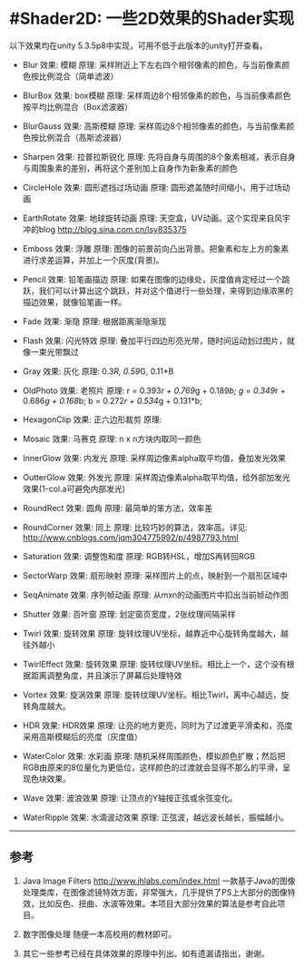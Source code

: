 #Shader2D: 一些2D效果的Shader实现
===================================

以下效果均在unity 5.3.5p8中实现，可用不低于此版本的unity打开查看。

- Blur        效果: 模糊         原理: 采样附近上下左右四个相邻像素的颜色，与当前像素颜色按比例混合（简单滤波）
- BlurBox     效果: box模糊      原理: 采样周边8个相邻像素的颜色，与当前像素颜色按平均比例混合（Box滤波器）
- BlurGauss   效果: 高斯模糊     原理: 采样周边8个相邻像素的颜色，与当前像素颜色按比例混合（高斯滤波器）
- Sharpen     效果: 拉普拉斯锐化 原理: 先将自身与周围的8个象素相减，表示自身与周围象素的差别，再将这个差别加上自身作为新象素的颜色

- CircleHole  效果: 圆形遮挡过场动画 原理: 圆形遮盖随时间缩小，用于过场动画

- EarthRotate 效果: 地球旋转动画 原理: 天空盒，UV动画。这个实现来自风宇冲的blog
       http://blog.sina.com.cn/lsy835375

- Emboss      效果: 浮雕         原理: 图像的前景前向凸出背景。把象素和左上方的象素进行求差运算，并加上一个灰度(背景)。
- Pencil      效果: 铅笔画描边   原理: 如果在图像的边缘处，灰度值肯定经过一个跳跃，我们可以计算出这个跳跃，并对这个值进行一些处理，来得到边缘浓黑的描边效果，就像铅笔画一样。

- Fade        效果: 渐隐         原理: 根据距离渐隐渐现

- Flash       效果: 闪光特效     原理: 叠加平行四边形亮光带，随时间运动划过图片，就像一束光带飘过

- Gray        效果: 灰化         原理: 0.3*R, 0.59*G, 0.11*B
- OldPhoto    效果: 老照片       原理: r = 0.393*r + 0.769*g + 0.189*b; g = 0.349*r + 0.686*g + 0.168*b; b = 0.272*r + 0.534*g + 0.131*b;

- HexagonClip 效果: 正六边形裁剪 原理: 

- Mosaic      效果: 马赛克       原理: n x n方块内取同一颜色

- InnerGlow   效果: 内发光       原理: 采样周边像素alpha取平均值，叠加发光效果
- OutterGlow  效果: 外发光       原理: 采样周边像素alpha取平均值，给外部加发光效果(1-col.a可避免内部发光)

- RoundRect   效果: 圆角         原理: 最简单的笨方法，效率差
- RoundCorner 效果: 同上         原理: 比较巧妙的算法，效率高。详见:
      http://www.cnblogs.com/jqm304775992/p/4987793.html

- Saturation  效果: 调整饱和度   原理: RGB转HSL，增加S再转回RGB

- SectorWarp  效果: 扇形映射     原理: 采样图片上的点，映射到一个扇形区域中

- SeqAnimate  效果: 序列帧动画   原理: 从mxn的动画图片中扣出当前帧动作图

- Shutter     效果: 百叶窗       原理: 划定窗页宽度，2张纹理间隔采样

- Twirl       效果: 旋转效果     原理: 旋转纹理UV坐标，越靠近中心旋转角度越大，越往外越小
- TwirlEffect 效果: 旋转效果     原理: 旋转纹理UV坐标。相比上一个，这个没有根据距离调整角度，并且演示了屏幕后处理特效
- Vortex      效果: 旋涡效果     原理: 旋转纹理UV坐标。相比Twirl，离中心越远，旋转角度越大。

- HDR         效果: HDR效果      原理: 让亮的地方更亮，同时为了过渡更平滑柔和，亮度采用高斯模糊后的亮度（灰度值）

- WaterColor  效果: 水彩画       原理: 随机采样周围颜色，模拟颜色扩散；然后把RGB由原来的8位量化为更低位，这样颜色的过渡就会显得不那么的平滑，呈现色块效果。

- Wave        效果: 波浪效果     原理: 让顶点的Y轴按正弦或余弦变化。

- WaterRipple 效果: 水滴波动效果 原理: 正弦波，越远波长越长，振幅越小。

-------------------------------------------------


参考
-----------------------------------
1. Java Image Filters     http://www.jhlabs.com/index.html   一款基于Java的图像处理类库，在图像滤镜特效方面，非常强大，几乎提供了PS上大部分的图像特效，比如反色、扭曲、水波等效果。本项目大部分效果的算法是参考自此项目。

2. 数字图像处理  随便一本高校用的教材即可。

3. 其它一些参考已经在具体效果的原理中列出。如有遗漏请指出，谢谢。